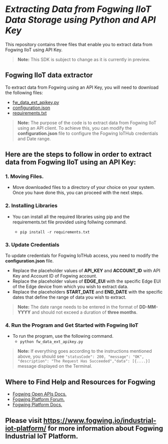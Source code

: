 
# **_Extracting Data from Fogwing IIoT Data Storage using Python and API Key_**
This repository contains three files that enable you to extract data from Fogwing IIoT using API Key.

>**Note:** This SDK is subject to change as it is currently in preview.

## **Fogwing IIoT data extractor**

To extract data from Fogwing using an API Key, you will need to download the following files:
* [fw_data_ext_apikey.py](https://github.com/factana/fogwing-data-storage-extractor/blob/master/using_API_key/fwg_data_extractor.py)
* [configuration.json](https://github.com/factana/fogwing-data-storage-extractor/blob/master/using_API_key/configuration.json)
* [requirements.txt](https://github.com/factana/fogwing-data-storage-extractor/blob/master/using_API_key/requirements.txt)

>**Note:** The purpose of the code is to extract data from Fogwing IIoT using an API client. To achieve this, you can modify the **configuration.json** file to configure the Fogwing IoTHub credentials and Date range.

## Here are the steps to follow in order to extract data from Fogwing IIoT using an API Key:

### **1. Moving Files.**
* Move downloaded files to a directory of your choice on your system. Once you have done this, you can proceed with the next steps.

### **2. Installing Libraries**
* You can install all the required libraries using pip and the requirements.txt file provided using follwing command.

  - `pip install -r requirements.txt`

### **3. Update Credentials**
To update credentials for Fogwing IoTHub access, you need to modify the **configuration.json** file.
* Replace the placeholder values of **API_KEY** and **ACCOUNT_ID** with API Key and Account ID of Fogwing account.
* Replace the placeholder values of **EDGE_EUI** with the specific Edge EUI of the Edge device from which you wish to extract data.
* Replace the placeholders **START_DATE** and **END_DATE** with the specific dates that define the range of data you wish to extract.

>**Note:** The date range needs to be entered in the format of **DD-MM-YYYY** and should not exceed a duration of **three months**.  

### **4. Run the Program and Get Started with Fogwing IIoT**
* To run the program, use the following command.
   - `python fw_data_ext_apikey.py`


>**Note:** If everything goes according to the instructions mentioned above, you should see `"statusCode": 200, "message": "OK", "description": "The Request Has Succeeded","data": [{....}]` message displayed on the Terminal.


## **Where to Find Help and Resources for Fogwing**
* [Fogwing Open APIs Docs.](https://api.fogwing.net/)
* [Fogwing Platform Forum.](https://community.fogwing.io/)
* [Fogwing Platform Docs.](https://docs.fogwing.io/)


## Please visit https://www.fogwing.io/industrial-iot-platform/ for more information about Fogwing Industrial IoT Platform. ##
